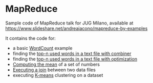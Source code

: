 MapReduce
=========

Sample code of MapReduce talk for JUG Milano, available at https://www.slideshare.net/andreaiacono/mapreduce-by-examples

It contains the code for:
* a basic [WordCount](https://github.com/andreaiacono/MapReduce/tree/master/src/main/java/samples/wordcount) example 
* finding the [top-n used words in a text file with combiner](https://github.com/andreaiacono/MapReduce/tree/master/src/main/java/samples/topn)
* finding the [top-n used words in a text file with optimization](https://github.com/andreaiacono/MapReduce/tree/master/src/main/java/samples/topn_enhanced)
* [Computing the mean](https://github.com/andreaiacono/MapReduce/tree/master/src/main/java/samples/mean) of a set of numbers
* [Executing a join](https://github.com/andreaiacono/MapReduce/tree/master/src/main/java/samples/join) between two data files
* executing [K-means](https://github.com/andreaiacono/MapReduce/tree/master/src/main/java/samples/kmeans) clustering on a dataset


